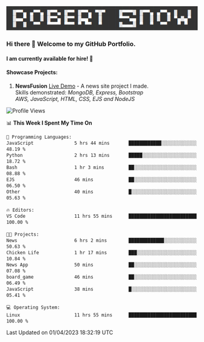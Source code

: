 <img alt="myname" src="assets/name.png" />

### Hi there 👋 Welcome to my GitHub Portfolio.
#### I am currently available for hire!  :briefcase:

#### Showcase Projects:

1. **NewsFusion** [Live Demo](https://news-1-f7223358.deta.app/) - A news site project I made.\
Skills demonstrated: *MongoDB, Express, Bootstrap\
AWS, JavaScript, HTML, CSS, EJS and NodeJS*

<!--START_SECTION:waka-->
![Profile Views](http://img.shields.io/badge/Profile%20Views-317-blue)

📊 **This Week I Spent My Time On** 

```text
💬 Programming Languages: 
JavaScript               5 hrs 44 mins       ████████████░░░░░░░░░░░░░   48.19 % 
Python                   2 hrs 13 mins       █████░░░░░░░░░░░░░░░░░░░░   18.72 % 
Bash                     1 hr 3 mins         ██░░░░░░░░░░░░░░░░░░░░░░░   08.88 % 
EJS                      46 mins             ██░░░░░░░░░░░░░░░░░░░░░░░   06.50 % 
Other                    40 mins             █░░░░░░░░░░░░░░░░░░░░░░░░   05.63 % 

🔥 Editors: 
VS Code                  11 hrs 55 mins      █████████████████████████   100.00 % 

🐱‍💻 Projects: 
News                     6 hrs 2 mins        █████████████░░░░░░░░░░░░   50.63 % 
Chicken Life             1 hr 17 mins        ███░░░░░░░░░░░░░░░░░░░░░░   10.84 % 
News App                 50 mins             ██░░░░░░░░░░░░░░░░░░░░░░░   07.08 % 
board_game               46 mins             ██░░░░░░░░░░░░░░░░░░░░░░░   06.49 % 
JavaScript               38 mins             █░░░░░░░░░░░░░░░░░░░░░░░░   05.41 % 

💻 Operating System: 
Linux                    11 hrs 55 mins      █████████████████████████   100.00 % 
```


 Last Updated on 01/04/2023 18:32:19 UTC
<!--END_SECTION:waka-->

<!--
**robjsnow/robjsnow** is a ✨ _special_ ✨ repository because its `README.md` (this file) appears on your GitHub profile.

Here are some ideas to get you started:

- 🔭 I’m currently working on ...
- 🌱 I’m currently learning ...
- 👯 I’m looking to collaborate on ...
- 🤔 I’m looking for help with ...
- 💬 Ask me about ...
- 📫 How to reach me: ...
- 😄 Pronouns: ...
- ⚡ Fun fact: ...
-->
